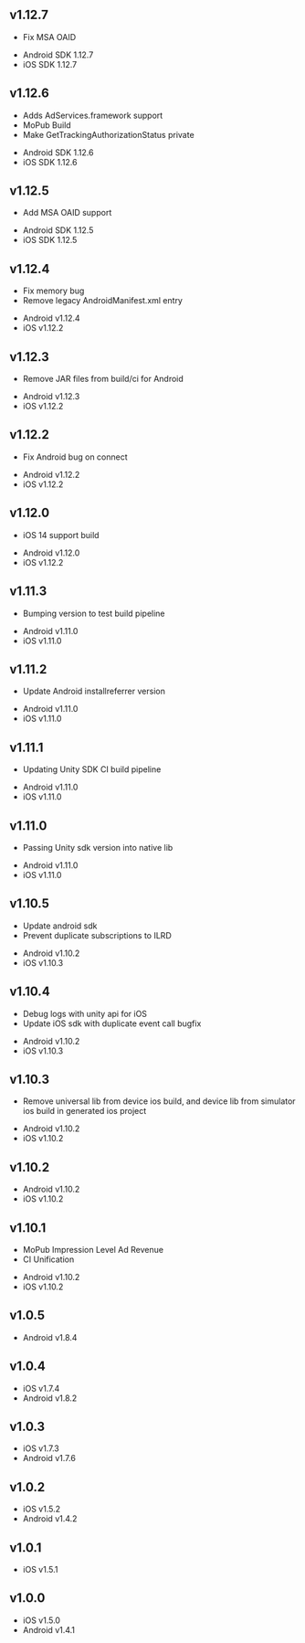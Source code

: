 v1.12.7
----
* Fix MSA OAID

- Android SDK 1.12.7
- iOS SDK 1.12.7


v1.12.6
----
* Adds AdServices.framework support
* MoPub Build 
* Make GetTrackingAuthorizationStatus private

- Android SDK 1.12.6
- iOS SDK 1.12.6

v1.12.5
----
* Add MSA OAID support

- Android SDK 1.12.5
- iOS SDK 1.12.5

v1.12.4
----
* Fix memory bug
* Remove legacy AndroidManifest.xml entry

- Android v1.12.4
- iOS v1.12.2

v1.12.3
----
* Remove JAR files from build/ci for Android

- Android v1.12.3
- iOS v1.12.2

v1.12.2
----
* Fix Android bug on connect

- Android v1.12.2
- iOS v1.12.2

v1.12.0
----
* iOS 14 support build

- Android v1.12.0
- iOS v1.12.2

v1.11.3
----
* Bumping version to test build pipeline

- Android v1.11.0
- iOS v1.11.0


v1.11.2
----
* Update Android installreferrer version

- Android v1.11.0
- iOS v1.11.0

v1.11.1
----
* Updating Unity SDK CI build pipeline

- Android v1.11.0
- iOS v1.11.0

v1.11.0
----
* Passing Unity sdk version into native lib

- Android v1.11.0
- iOS v1.11.0

v1.10.5
----
* Update android sdk
* Prevent duplicate subscriptions to ILRD

- Android v1.10.2
- iOS v1.10.3

v1.10.4
----
* Debug logs with unity api for iOS
* Update iOS sdk with duplicate event call bugfix

- Android v1.10.2
- iOS v1.10.3

v1.10.3
----
* Remove universal lib from device ios build, and device lib from simulator ios build in generated ios project

- Android v1.10.2
- iOS v1.10.2

v1.10.2
----
- Android v1.10.2
- iOS v1.10.2

v1.10.1
----
* MoPub Impression Level Ad Revenue
* CI Unification

- Android v1.10.2
- iOS v1.10.2

v1.0.5
----
- Android v1.8.4

v1.0.4
----
- iOS v1.7.4
- Android v1.8.2

v1.0.3
----
- iOS v1.7.3
- Android v1.7.6

v1.0.2
----
- iOS v1.5.2
- Android v1.4.2

v1.0.1
----
- iOS v1.5.1

v1.0.0
----
- iOS v1.5.0
- Android v1.4.1
